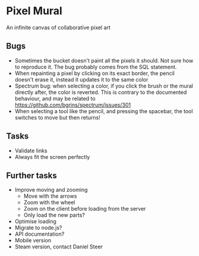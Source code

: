 Pixel Mural
===========
An infinite canvas of collaborative pixel art

Bugs
----
* Sometimes the bucket doesn't paint all the pixels it should. Not sure how to reproduce it. The bug probably comes from the SQL statement.
* When repainting a pixel by clicking on its exact border, the pencil doesn't erase it, instead it updates it to the same color
* Spectrum bug: when selecting a color, if you click the brush or the mural directly after, the color is reverted.
This is contrary to the documented behaviour, and may be related to https://github.com/bgrins/spectrum/issues/301
* When selecting a tool like the pencil, and pressing the spacebar, the tool switches to move but then returns!

Tasks
-----
* Validate links
* Always fit the screen perfectly

Further tasks
-------------
* Improve moving and zooming
	- Move with the arrows
	- Zoom with the wheel
	- Zoom on the client before loading from the server
	- Only load the new parts?
* Optimise loading
* Migrate to node.js?
* API documentation?
* Mobile version
* Steam version, contact Daniel Steer